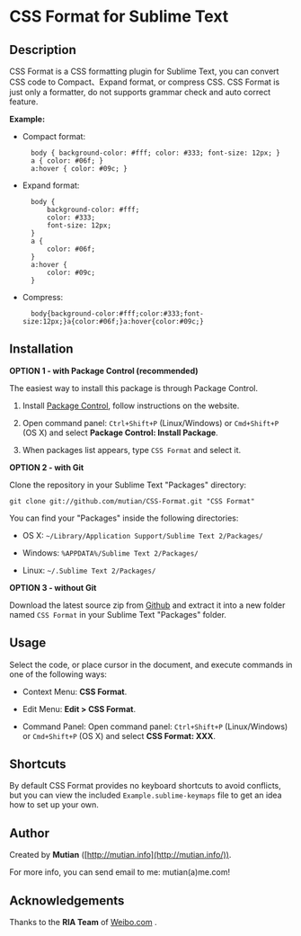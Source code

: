 CSS Format for Sublime Text
===========================


Description
-----------

CSS Format is a CSS formatting plugin for Sublime Text, you can convert CSS code to Compact、Expand format, or compress CSS. CSS Format is just only a formatter, do not supports grammar check and auto correct feature.

**Example:**

* Compact format:

        body { background-color: #fff; color: #333; font-size: 12px; }
        a { color: #06f; }
        a:hover { color: #09c; }

* Expand format:

        body {
            background-color: #fff;
            color: #333;
            font-size: 12px;
        }
        a {
            color: #06f;
        }
        a:hover {
            color: #09c;
        }

* Compress:

        body{background-color:#fff;color:#333;font-size:12px;}a{color:#06f;}a:hover{color:#09c;}


Installation
------------

**OPTION 1 - with Package Control (recommended)**

The easiest way to install this package is through Package Control.

1. Install [Package Control](https://sublime.wbond.net/installation), follow instructions on the website.

2. Open command panel: `Ctrl+Shift+P` (Linux/Windows) or `Cmd+Shift+P` (OS X) and select **Package Control: Install Package**.

3. When packages list appears, type `CSS Format` and select it.


**OPTION 2 - with Git**

Clone the repository in your Sublime Text "Packages" directory:

    git clone git://github.com/mutian/CSS-Format.git "CSS Format"

You can find your "Packages" inside the following directories:

* OS X:
    `~/Library/Application Support/Sublime Text 2/Packages/`

* Windows:
    `%APPDATA%/Sublime Text 2/Packages/`

* Linux:
    `~/.Sublime Text 2/Packages/`


**OPTION 3 - without Git**

Download the latest source zip from [Github](https://github.com/mutian/CSS-Format) and extract it into a new folder named `CSS Format` in your Sublime Text "Packages" folder.


Usage
-----

Select the code, or place cursor in the document, and execute commands in one of the following ways:

* Context Menu: **CSS Format**.

* Edit Menu: **Edit &gt; CSS Format**.

* Command Panel: Open command panel: `Ctrl+Shift+P` (Linux/Windows) or `Cmd+Shift+P` (OS X) and select **CSS Format: XXX**.


Shortcuts
---------

By default CSS Format provides no keyboard shortcuts to avoid conflicts, but you can view the included `Example.sublime-keymaps` file to get an idea how to set up your own.


Author
------

Created by **Mutian** ([http://mutian.info](http://mutian.info/)).

For more info, you can send email to me: mutian(a)me.com!


Acknowledgements
----------------

Thanks to the **RIA Team** of [Weibo.com](http://weibo.com/) .
